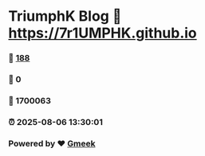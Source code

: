# TriumphK Blog :link: https://7r1UMPHK.github.io 
### :page_facing_up: [188](https://7r1UMPHK.github.io/tag.html) 
### :speech_balloon: 0 
### :hibiscus: 1700063 
### :alarm_clock: 2025-08-06 13:30:01 
### Powered by :heart: [Gmeek](https://github.com/Meekdai/Gmeek)
